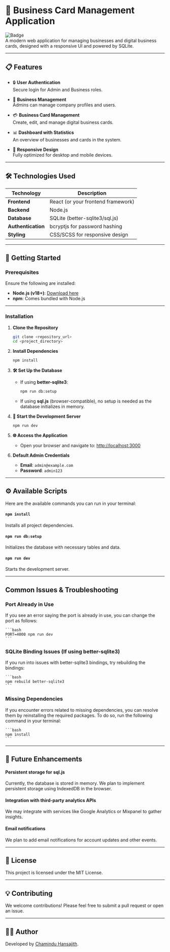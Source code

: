 # 🌟 Business Card Management Application  

![Badge](https://img.shields.io/badge/version-1.0.0-brightgreen)  
A modern web application for managing businesses and digital business cards, designed with a responsive UI and powered by SQLite.

---

## 📋 Features  

- 🔒 **User Authentication**  
  Secure login for Admin and Business roles.  

- 🏢 **Business Management**  
  Admins can manage company profiles and users.  

- 💳 **Business Card Management**  
  Create, edit, and manage digital business cards.  

- 📊 **Dashboard with Statistics**  
  An overview of businesses and cards in the system.  

- 📱 **Responsive Design**  
  Fully optimized for desktop and mobile devices.  

---

## 🛠️ Technologies Used  

| **Technology**      | **Description**                          |
|----------------------|------------------------------------------|
| **Frontend**         | React (or your frontend framework)       |
| **Backend**          | Node.js                                 |
| **Database**         | SQLite (better-sqlite3/sql.js)          |
| **Authentication**   | bcryptjs for password hashing           |
| **Styling**          | CSS/SCSS for responsive design          |

---

## 🚀 Getting Started  

### Prerequisites  

Ensure the following are installed:  

- **Node.js (v18+)**: [Download here](https://nodejs.org/)  
- **npm**: Comes bundled with Node.js  

---

### Installation

1. **Clone the Repository**

    ```bash
    git clone <repository_url>
    cd <project_directory>
    ```

2. **Install Dependencies**

    ```bash
    npm install
    ```

3. **🛠️ Set Up the Database**

    - If using **better-sqlite3**:

      ```bash
      npm run db:setup
      ```

    - If using **sql.js** (browser-compatible), no setup is needed as the database initializes in memory.

4. **🚀 Start the Development Server**

    ```bash
    npm run dev
    ```

5. **🌐 Access the Application**
    - Open your browser and navigate to: [http://localhost:3000](http://localhost:3000)

6. **Default Admin Credentials**
    - **Email**: `admin@example.com`
    - **Password**: `admin123`

---

## ⚙️ Available Scripts

Here are the available commands you can run in your terminal:

#### `npm install`
Installs all project dependencies.

#### `npm run db:setup`
Initializes the database with necessary tables and data.

#### `npm run dev`
Starts the development server.

---

## Common Issues & Troubleshooting

### Port Already in Use
If you see an error saying the port is already in use, you can change the port as follows:

    ```bash
    PORT=4000 npm run dev
    ```
### SQLite Binding Issues (If using better-sqlite3)

If you run into issues with better-sqlite3 bindings, try rebuilding the bindings:

    ```bash
    npm rebuild better-sqlite3
    ```
### Missing Dependencies

If you encounter errors related to missing dependencies, you can resolve them by reinstalling the required packages. To do so, run the following command in your terminal:

    ```bash
    npm install
    ```
---

## 🎯 Future Enhancements

#### Persistent storage for sql.js
Currently, the database is stored in memory. We plan to implement persistent storage using IndexedDB in the browser.

#### Integration with third-party analytics APIs
We may integrate with services like Google Analytics or Mixpanel to gather insights.

#### Email notifications
We plan to add email notifications for account updates and other events.

---

## 📄 License
This project is licensed under the MIT License.

---

## 💡 Contributing
We welcome contributions! Please feel free to submit a pull request or open an issue.

---

## 🧑‍💻 Author
Developed by [Chamindu Hansajith](https://github.com/Chamindu28).



